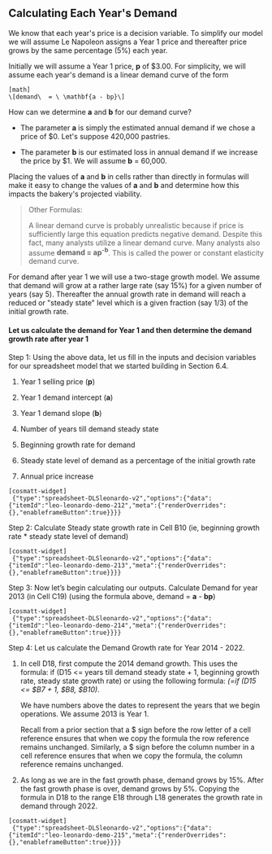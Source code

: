 ## Calculating Each Year's Demand

We know that each year's price is a decision variable. To simplify our model we will assume Le Napoleon assigns a Year 1 price and thereafter price grows by the same percentage (5%) each year.

Initially we will assume a Year 1 price, **p** of $3.00. For simplicity, we will assume each year's demand is a linear demand curve of the form


```
[math]
\[demand\  = \ \mathbf{a - bp}\]
```

How can we determine **a** and **b** for our demand curve?

  - The parameter **a** is simply the estimated annual demand if we chose a price of $0. Let's suppose 420,000 pastries.

  - The parameter **b** is our estimated loss in annual demand if we increase the price by $1. We will assume **b** = 60,000.

Placing the values of **a** and **b** in cells rather than directly in formulas will make it easy to change the values of **a** and **b** and determine how this impacts the bakery's projected viability.

> Other Formulas:
> 
> A linear demand curve is probably unrealistic because if price is sufficiently large this equation predicts negative demand. Despite this fact, many analysts utilize a linear demand curve. Many analysts also assume **demand = ap<sup>-b</sup>**. This is called the power or constant elasticity demand curve.

For demand after year 1 we will use a two-stage growth model. We assume that demand will grow at a rather large rate (say 15%) for a given number of years (say 5). Thereafter the annual growth rate in demand will reach a reduced or "steady state" level which is a given fraction (say 1/3) of the initial growth rate.

#### Let us calculate the demand for Year 1 and then determine the demand growth rate after year 1 

Step 1: Using the above data, let us fill in the inputs and decision variables for our spreadsheet model that we started building in Section 6.4.

1.  Year 1 selling price (**p**)

2.  Year 1 demand intercept (**a**)

3.  Year 1 demand slope (**b**)

4.  Number of years till demand steady state

5.  Beginning growth rate for demand

6.  Steady state level of demand as a percentage of the initial growth rate

7.  Annual price increase

```
[cosmatt-widget]
 {"type":"spreadsheet-DLSleonardo-v2","options":{"data":{"itemId":"leo-leonardo-demo-212","meta":{"renderOverrides":{},"enableframeButton":true}}}} 
```

Step 2: Calculate Steady state growth rate in Cell B10 (ie, beginning growth rate \* steady state level of demand)

```
[cosmatt-widget]
 {"type":"spreadsheet-DLSleonardo-v2","options":{"data":{"itemId":"leo-leonardo-demo-213","meta":{"renderOverrides":{},"enableframeButton":true}}}} 
```

Step 3: Now let’s begin calculating our outputs. Calculate Demand for year 2013 (in Cell C19) (using the formula above, demand = **a** - **bp**)

```
[cosmatt-widget]
 {"type":"spreadsheet-DLSleonardo-v2","options":{"data":{"itemId":"leo-leonardo-demo-214","meta":{"renderOverrides":{},"enableframeButton":true}}}} 
```

Step 4: Let us calculate the Demand Growth rate for Year 2014 - 2022.

1.  In cell D18, first compute the 2014 demand growth. This uses the formula: if (D15 \<= years till demand steady state + 1, beginning growth rate, steady state growth rate) or using the following formula: *(=if (D15 \<= $B7 + 1, $B8, $B10)*.  
      
    We have numbers above the dates to represent the years that we begin operations. We assume 2013 is Year 1.  
      
    Recall from a prior section that a $ sign before the row letter of a cell reference ensures that when we copy the formula the row reference remains unchanged. Similarly, a $ sign before the column number in a cell reference ensures that when we copy the formula, the column reference remains unchanged.

2.  As long as we are in the fast growth phase, demand grows by 15%. After the fast growth phase is over, demand grows by 5%. Copying the formula in D18 to the range E18 through L18 generates the growth rate in demand through 2022.

```
[cosmatt-widget]
 {"type":"spreadsheet-DLSleonardo-v2","options":{"data":{"itemId":"leo-leonardo-demo-215","meta":{"renderOverrides":{},"enableframeButton":true}}}} 
```
